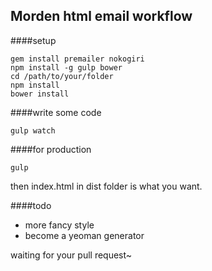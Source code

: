 Morden html email workflow
-------------
####setup

    gem install premailer nokogiri
    npm install -g gulp bower
    cd /path/to/your/folder
    npm install
    bower install

####write some code

    gulp watch

####for production

    gulp 

then index.html in dist folder is what you want.

####todo

* more fancy style
* become a yeoman generator

waiting for your pull request~